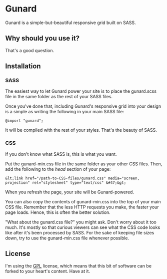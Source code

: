 Gunard
=============

Gunard is a simple-but-beautiful responsive grid built on SASS.

Why should you use it?
----------------------

That's a good question.

Installation
------------

### SASS

The easiest way to let Gunard power your site is to place the gunard.scss file in the same folder as the rest of your SASS files.

Once you've done that, including Gunard's responsive grid into your design is a simple as writing the following in your main SASS file:

`@import "gunard";`

It will be compiled with the rest of your styles. That's the beauty of SASS.

### CSS

If you don't know what SASS is, this is what you want.

Put the gunard-min.css file in the same folder as your other CSS files. Then, add the following to the <em>head</em> section of your page:

`&lt;link href="/path-to-CSS-files/gunard.css" media="screen, projection" rel="stylesheet" type="text/css" &#47;&gt;`

When you refresh the page, your site will be Gunard-powered.

You can also copy the contents of gunard-min.css into the top of your main CSS file. Remember that the less HTTP requests you make, the faster your page loads. Hence, this is often the better solution.

"What about the gunard.css file?" you might ask. Don't worry about it too much. It's mostly so that curious viewers can see what the CSS code looks like after it's been processed by SASS. For the sake of keeping file sizes down, try to use the gunard-min.css file whenever possible.

License
-------

I'm using the [GPL](http://www.gnu.org/copyleft/gpl.html) license, which means that this bit of software can be forked to your heart's content. Have at it.